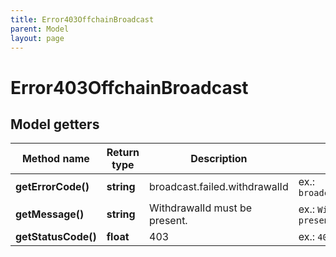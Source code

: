 ```yaml
---
title: Error403OffchainBroadcast
parent: Model
layout: page
---
```


# Error403OffchainBroadcast

## Model getters

Method name | Return type | Description | Notes
------------ | ------------- | ------------- | -------------
**getErrorCode()** | **string** | broadcast.failed.withdrawalId | ex.: `broadcast.failed.withdrawalId`
**getMessage()** | **string** | WithdrawalId must be present. | ex.: `WithdrawalId must be present.`
**getStatusCode()** | **float** | 403 | ex.: `403`

